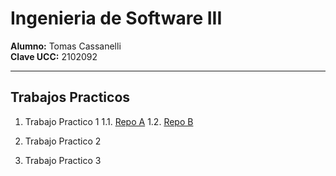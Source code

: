 # Ingenieria de Software III

**Alumno:** Tomas Cassanelli  
**Clave UCC:** 2102092

---

## Trabajos Practicos

1. Trabajo Practico 1
   1.1. [Repo A](https://github.com/TomiCassanelli/TP01-RepoA)
   1.2. [Repo B](https://github.com/TomiCassanelli/TP01-RepoB)
   
2. Trabajo Practico 2
   
3. Trabajo Practico 3
